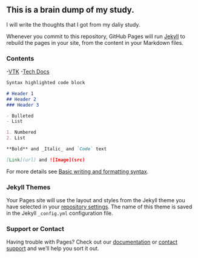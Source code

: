 ## This is a brain dump of my study.

I will write the thoughts that I got from my daliy study.

Whenever you commit to this repository, GitHub Pages will run [Jekyll](https://jekyllrb.com/) to rebuild the pages in your site, from the content in your Markdown files.

### Contents

-[VTK](https://hannalyu.github.io/homepage/ThoughtsToVTk)
-[Tech Docs](https://hannalyu.github.io/homepage/Tech-docs)



```markdown
Syntax highlighted code block

# Header 1
## Header 2
### Header 3

- Bulleted
- List

1. Numbered
2. List

**Bold** and _Italic_ and `Code` text

[Link](url) and ![Image](src)
```

For more details see [Basic writing and formatting syntax](https://docs.github.com/en/github/writing-on-github/getting-started-with-writing-and-formatting-on-github/basic-writing-and-formatting-syntax).

### Jekyll Themes

Your Pages site will use the layout and styles from the Jekyll theme you have selected in your [repository settings](https://github.com/hannaLyu/homepage/settings/pages). The name of this theme is saved in the Jekyll `_config.yml` configuration file.

### Support or Contact

Having trouble with Pages? Check out our [documentation](https://docs.github.com/categories/github-pages-basics/) or [contact support](https://support.github.com/contact) and we’ll help you sort it out.
